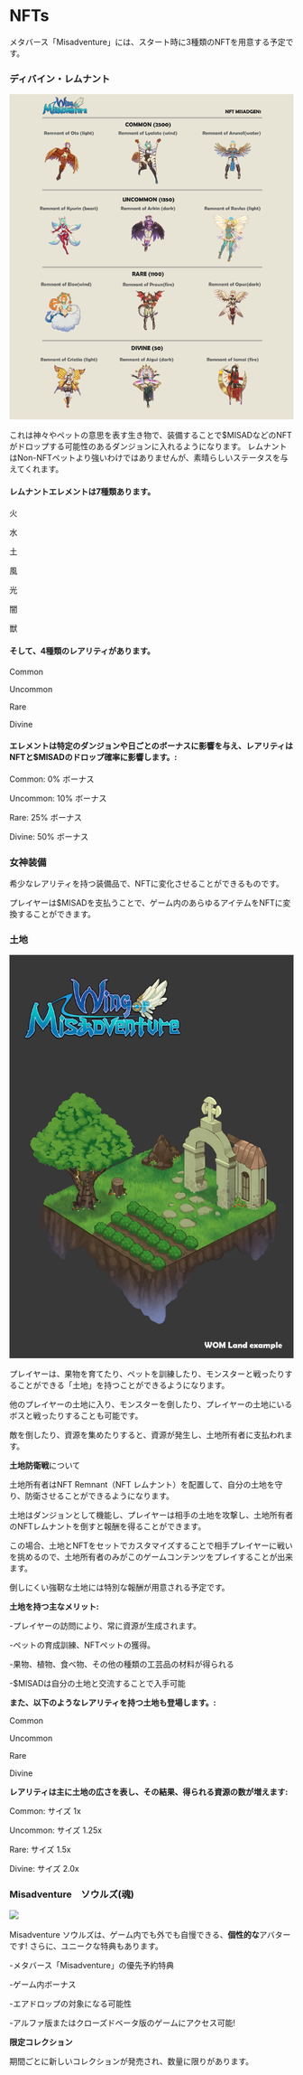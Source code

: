# NFTs

メタバース「Misadventure」には、スタート時に3種類のNFTを用意する予定です。

### ディバイン・レムナント

![NFT MISADGEN1](<../.gitbook/assets/MISADGEN1 (1).png>)

これは神々やペットの意思を表す生き物で、装備することで$MISADなどのNFTがドロップする可能性のあるダンジョンに入れるようになります。
レムナントはNon-NFTペットより強いわけではありませんが、素晴らしいステータスを与えてくれます。

#### レムナントエレメントは7種類あります。

火

水

土

風

光

闇

獣

#### そして、4種類のレアリティがあります。

Common

Uncommon

Rare

Divine

#### エレメントは特定のダンジョンや日ごとのボーナスに影響を与え、レアリティはNFTと$MISADのドロップ確率に影響します。:

Common: 0% ボーナス

Uncommon: 10% ボーナス

Rare: 25% ボーナス

Divine: 50% ボーナス

### 女神装備

希少なレアリティを持つ装備品で、NFTに変化させることができるものです。

プレイヤーは$MISADを支払うことで、ゲーム内のあらゆるアイテムをNFTに変換することができます。

### 土地

![Wing of Misadventure 土地](<../.gitbook/assets/image (11).png>)

プレイヤーは、果物を育てたり、ペットを訓練したり、モンスターと戦ったりすることができる「土地」を持つことができるようになります。

他のプレイヤーの土地に入り、モンスターを倒したり、プレイヤーの土地にいるボスと戦ったりすることも可能です。

敵を倒したり、資源を集めたりすると、資源が発生し、土地所有者に支払われます。

**土地防衛戦**について

土地所有者はNFT Remnant（NFT レムナント）を配置して、自分の土地を守り、防衛させることができるようになります。

土地はダンジョンとして機能し、プレイヤーは相手の土地を攻撃し、土地所有者のNFTレムナントを倒すと報酬を得ることができます。

この場合、土地とNFTをセットでカスタマイズすることで相手プレイヤーに戦いを挑めるので、土地所有者のみがこのゲームコンテンツをプレイすることが出来ます。

倒しにくい強靭な土地には特別な報酬が用意される予定です。

**土地を持つ主なメリット:**

-プレイヤーの訪問により、常に資源が生成されます。

-ペットの育成訓練、NFTペットの獲得。

-果物、植物、食べ物、その他の種類の工芸品の材料が得られる

-$MISADは自分の土地と交流することで入手可能

**また、以下のようなレアリティを持つ土地も登場します。:**

Common

Uncommon

Rare

Divine

**レアリティは主に土地の広さを表し、その結果、得られる資源の数が増えます:**

Common: サイズ 1x

Uncommon: サイズ 1.25x

Rare: サイズ 1.5x

Divine: サイズ 2.0x

### Misadventure　ソウルズ(魂)&#x20;

![](../.gitbook/assets/Misadventure-Souls2.png)

Misadventure ソウルズは、ゲーム内でも外でも自慢できる、**個性的な**アバターです! さらに、ユニークな特典もあります。

-メタバース「Misadventure」の優先予約特典

-ゲーム内ボーナス

-エアドロップの対象になる可能性

-アルファ版またはクローズドベータ版のゲームにアクセス可能!

**限定コレクション**

期間ごとに新しいコレクションが発売され、数量に限りがあります。

